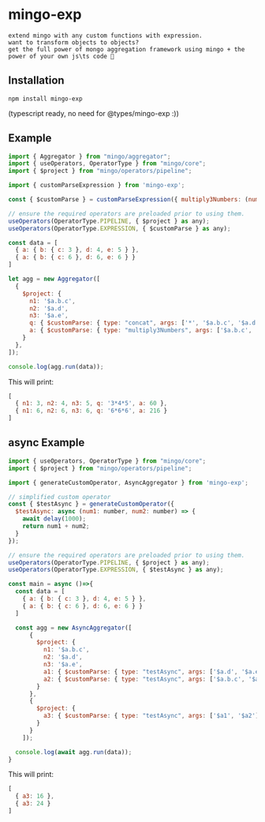 # mingo-exp

    extend mingo with any custom functions with expression.
    want to transform objects to objects?
    get the full power of mongo aggregation framework using mingo + the power of your own js\ts code 💪

## Installation

    npm install mingo-exp

(typescript ready, no need for @types/mingo-exp :))

## Example

~~~ javascript
import { Aggregator } from "mingo/aggregator";
import { useOperators, OperatorType } from "mingo/core";
import { $project } from "mingo/operators/pipeline";

import { customParseExpression } from 'mingo-exp';

const { $customParse } = customParseExpression({ multiply3Numbers: (num1: number, num2: number, num3: number) => num1 * num2 * num3 });

// ensure the required operators are preloaded prior to using them.
useOperators(OperatorType.PIPELINE, { $project } as any);
useOperators(OperatorType.EXPRESSION, { $customParse } as any);

const data = [
  { a: { b: { c: 3 }, d: 4, e: 5 } },
  { a: { b: { c: 6 }, d: 6, e: 6 } }
]

let agg = new Aggregator([
  {
    $project: {
      n1: '$a.b.c',
      n2: '$a.d',
      n3: '$a.e',
      q: { $customParse: { type: "concat", args: ['*', '$a.b.c', '$a.d', '$a.e'] } },
      a: { $customParse: { type: "multiply3Numbers", args: ['$a.b.c', '$a.d', '$a.e'] } }
    }
  },
]);

console.log(agg.run(data));
~~~

This will print:

~~~ javascript
[
  { n1: 3, n2: 4, n3: 5, q: '3*4*5', a: 60 },
  { n1: 6, n2: 6, n3: 6, q: '6*6*6', a: 216 }
]
~~~

## async Example

~~~ javascript
import { useOperators, OperatorType } from "mingo/core";
import { $project } from "mingo/operators/pipeline";

import { generateCustomOperator, AsyncAggregator } from 'mingo-exp';

// simplified custom operator
const { $testAsync } = generateCustomOperator({
  $testAsync: async (num1: number, num2: number) => {
    await delay(1000);
    return num1 + num2;
  }
});

// ensure the required operators are preloaded prior to using them.
useOperators(OperatorType.PIPELINE, { $project } as any);
useOperators(OperatorType.EXPRESSION, { $testAsync } as any);

const main = async ()=>{
  const data = [
    { a: { b: { c: 3 }, d: 4, e: 5 } },
    { a: { b: { c: 6 }, d: 6, e: 6 } }
  ]

  const agg = new AsyncAggregator([
      {
        $project: {
          n1: '$a.b.c',
          n2: '$a.d',
          n3: '$a.e',
          a1: { $customParse: { type: "testAsync", args: ['$a.d', '$a.e'] } },
          a2: { $customParse: { type: "testAsync", args: ['$a.b.c', '$a.d'] } }
        }
      },
      {
        $project: {
          a3: { $customParse: { type: "testAsync", args: ['$a1', '$a2'] } },
        }
      }
    ]);

  console.log(await agg.run(data));
}
~~~

This will print:

~~~ javascript
[
  { a3: 16 },
  { a3: 24 }
]
~~~
